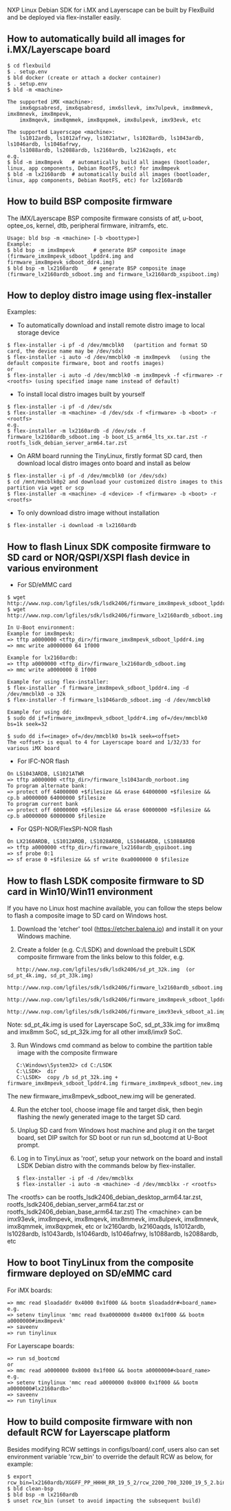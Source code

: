 NXP Linux Debian SDK for i.MX and Layerscape can be built by FlexBuild and be deployed via flex-installer easily.


## How to automatically build all images for i.MX/Layerscape board
```
$ cd flexbuild
$ . setup.env
$ bld docker (create or attach a docker container)
$ . setup.env
$ bld -m <machine>

The supported iMX <machine>:
    imx6qpsabresd, imx6qsabresd, imx6sllevk, imx7ulpevk, imx8mmevk, imx8mnevk, imx8mpevk,
    imx8mqevk, imx8qmmek, imx8qxpmek, imx8ulpevk, imx93evk, etc

The supported Layerscape <machine>:
    ls1012ardb, ls1012afrwy, ls1021atwr, ls1028ardb, ls1043ardb, ls1046ardb, ls1046afrwy,
    ls1088ardb, ls2088ardb, ls2160ardb, lx2162aqds, etc
e.g.
$ bld -m imx8mpevk   # automatically build all images (bootloader, linux, app components, Debian RootFS, etc) for imx8mpevk
$ bld -m lx2160ardb  # automatically build all images (bootloader, linux, app components, Debian RootFS, etc) for lx2160ardb
```


## How to build BSP composite firmware
The iMX/Layerscape BSP composite firmware consists of atf, u-boot, optee_os, kernel, dtb, peripheral firmware, initramfs, etc.
```
Usage: bld bsp -m <machine> [-b <boottype>]
Example:
$ bld bsp -m imx8mpevk      # generate BSP composite image (firmware_imx8mpevk_sdboot_lpddr4.img and firmware_imx8mpevk_sdboot_ddr4.img)
$ bld bsp -m lx2160ardb     # generate BSP composite image (firmware_lx2160ardb_sdboot.img and firmware_lx2160ardb_xspiboot.img)
```


## How to deploy distro image using flex-installer
Examples:
- To automatically download and install remote distro image to local storage device
```
$ flex-installer -i pf -d /dev/mmcblk0   (partition and format SD card, the device name may be /dev/sdx)
$ flex-installer -i auto -d /dev/mmcblk0 -m imx8mpevk   (using the default composite firmware, boot and rootfs images)
or
$ flex-installer -i auto -d /dev/mmcblk0 -m imx8mpevk -f <firmware> -r <rootfs> (using specified image name instead of default)
```


- To install local distro images built by yourself
```
$ flex-installer -i pf -d /dev/sdx
$ flex-installer -m <machine> -d /dev/sdx -f <firmware> -b <boot> -r <rootfs>
e.g.
$ flex-installer -m lx2160ardb -d /dev/sdx -f firmware_lx2160ardb_sdboot.img -b boot_LS_arm64_lts_xx.tar.zst -r rootfs_lsdk_debian_server_arm64.tar.zst
```


- On ARM board running the TinyLinux, firstly format SD card, then download local distro images onto board and install as below
```
$ flex-installer -i pf -d /dev/mmcblk0 (or /dev/sdx)
$ cd /mnt/mmcblk0p2 and download your customized distro images to this partition via wget or scp
$ flex-installer -m <machine> -d <device> -f <firmware> -b <boot> -r <rootfs>
```


- To only download distro image without installation
```
$ flex-installer -i download -m lx2160ardb
```




## How to flash Linux SDK composite firmware to SD card or NOR/QSPI/XSPI flash device in various environment
- For SD/eMMC card
```
$ wget http://www.nxp.com/lgfiles/sdk/lsdk2406/firmware_imx8mpevk_sdboot_lpddr4.img
$ wget http://www.nxp.com/lgfiles/sdk/lsdk2406/firmware_lx2160ardb_sdboot.img

In U-Boot environment:
Example for imx8mpevk:
=> tftp a0000000 <tftp_dir>/firmware_imx8mpevk_sdboot_lpddr4.img
=> mmc write a0000000 64 1f000

Example for lx2160ardb:
=> tftp a0000000 <tftp_dir>/firmware_lx2160ardb_sdboot.img
=> mmc write a0000000 8 1f000

Example for using flex-installer:
$ flex-installer -f firmware_imx8mpevk_sdboot_lpddr4.img -d /dev/mmcblk0 -o 32k
$ flex-installer -f firmware_ls1046ardb_sdboot.img -d /dev/mmcblk0

Example for using dd:
$ sudo dd if=firmware_imx8mpevk_sdboot_lpddr4.img of=/dev/mmcblk0 bs=1k seek=32

$ sudo dd if=<image> of=/dev/mmcblk0 bs=1k seek=<offset>
The <offset> is equal to 4 for Layerscape board and 1/32/33 for various iMX board
```

- For IFC-NOR flash
```
On LS1043ARDB, LS1021ATWR
=> tftp a0000000 <tftp_dir>/firmware_ls1043ardb_norboot.img
To program alternate bank:
=> protect off 64000000 +$filesize && erase 64000000 +$filesize && cp.b a0000000 64000000 $filesize
To program current bank
=> protect off 60000000 +$filesize && erase 60000000 +$filesize && cp.b a0000000 60000000 $filesize
```

- For QSPI-NOR/FlexSPI-NOR flash
```
On LX2160ARDB, LS1012ARDB, LS1028ARDB, LS1046ARDB, LS1088ARDB
=> tftp a0000000 <tftp_dir>/firmware_lx2160ardb_qspiboot.img
=> sf probe 0:1
=> sf erase 0 +$filesize && sf write 0xa0000000 0 $filesize
```



## How to flash LSDK composite firmware to SD card in Win10/Win11 environment

If you have no Linux host machine available, you can follow the steps below to flash a composite image to SD card on Windows host.

1. Download the 'etcher' tool (https://etcher.balena.io) and install it on your Windows machine.

2. Create a folder (e.g. C:/LSDK) and download the prebuilt LSDK composite firmware from the links below to this folder, e.g.
```
   http://www.nxp.com/lgfiles/sdk/lsdk2406/sd_pt_32k.img  (or sd_pt_4k.img, sd_pt_33k.img)
   http://www.nxp.com/lgfiles/sdk/lsdk2406/firmware_lx2160ardb_sdboot.img
   http://www.nxp.com/lgfiles/sdk/lsdk2406/firmware_imx8mpevk_sdboot_lpddr4.img
   http://www.nxp.com/lgfiles/sdk/lsdk2406/firmware_imx93evk_sdboot_a1.img
```
   Note: sd_pt_4k.img is used for Layerscape SoC, sd_pt_33k.img for imx8mq and imx8mm SoC, sd_pt_32k.img for all other imx8/imx9 SoC.

3. Run Windows cmd command as below to combine the partition table image with the composite firmware
```
   C:\Windows\System32> cd C:/LSDK
   C:\LSDK>  dir
   C:\LSDK>  copy /b sd_pt_32k.img + firmware_imx8mpevk_sdboot_lpddr4.img firmware_imx8mpevk_sdboot_new.img
```
   The new firmware_imx8mpevk_sdboot_new.img will be generated.

4. Run the etcher tool, choose image file and target disk, then begin flashing the newly generated image to the target SD card.

5. Unplug SD card from Windows host machine and plug it on the target board, set DIP switch for SD boot or run run sd_bootcmd at U-Boot prompt.

6. Log in to TinyLinux as 'root', setup your network on the board and install LSDK Debian distro with the commands below by flex-installer.
```
   $ flex-installer -i pf -d /dev/mmcblkx
   $ flex-installer -i auto -m <machine> -d /dev/mmcblkx -r <rootfs>
```
   The \<rootfs\> can be rootfs_lsdk2406_debian_desktop_arm64.tar.zst, rootfs_lsdk2406_debian_server_arm64.tar.zst or rootfs_lsdk2406_debian_base_arm64.tar.zst)
   The \<machine\> can be imx93evk, imx8mpevk, imx8mqevk, imx8mmevk, imx8ulpevk, imx8mnevk, imx8qmmek, imx8qxpmek, etc
   or lx2160ardb, lx2160aqds, ls1012ardb, ls1028ardb, ls1043ardb, ls1046ardb, ls1046afrwy, ls1088ardb, ls2088ardb, etc




## How to boot TinyLinux from the composite firmware deployed on SD/eMMC card
For iMX boards:
```
=> mmc read $loadaddr 0x4000 0x1f000 && bootm $loadaddr#<board_name>
e.g.
=> setenv tinylinux 'mmc read 0xa0000000 0x4000 0x1f000 && bootm a0000000#imx8mpevk'
=> saveenv
=> run tinylinux
```

For Layerscape boards:
```
=> run sd_bootcmd
or
=> mmc read a0000000 0x8000 0x1f000 && bootm a0000000#<board_name>
e.g.
=> setenv tinylinux 'mmc read a0000000 0x8000 0x1f000 && bootm a0000000#lx2160ardb>'
=> saveenv
=> run tinylinux
```


## How to build composite firmware with non default RCW for Layerscape platform
Besides modifying RCW settings in configs/board/<machine>.conf, users also can set
environment variable 'rcw_bin' to override the default RCW as below, for example:
```
$ export rcw_bin=lx2160ardb/XGGFF_PP_HHHH_RR_19_5_2/rcw_2200_700_3200_19_5_2.bin
$ bld clean-bsp
$ bld bsp -m lx2160ardb
$ unset rcw_bin (unset to avoid impacting the subsequent build)
```
